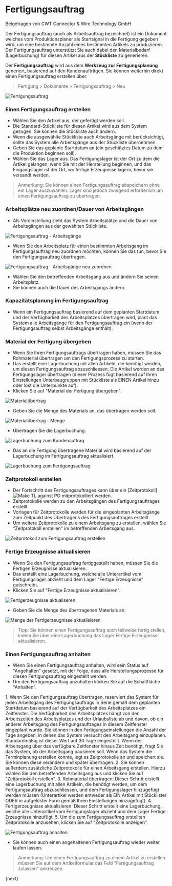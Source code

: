 # Fertigungsauftrag
<span class="text-muted contributed-by">Beigetragen von CWT Connector & Wire Technology GmbH</span>

Der Fertigungsauftrag (auch als Arbeitsauftrag bezeichnet) ist ein Dokument welches vom Produktionsplaner als Startsignal in die Fertigung gegeben wird, um eine bestimmte Anzahl eines bestimmten Artikels zu produzieren. Der Fertigungsauftrag unterstützt Sie auch dabei den Materialbedarf (Lagerbuchung) für diesen Artikel aus der **Stückliste** zu generieren.

Der **Fertigungsauftrag** wird aus dem **Werkzeug zur Fertigungsplanung** generiert, basierend auf den Kundenaufträgen. Sie können weiterhin direkt einen Fertigungsauftrag erstellen über:

> Fertigung > Dokumente > Fertigungsauftrag > Neu

<img class="screenshot" alt="Fertigungsauftrag" src="{{docs_base_url}}/assets/img/manufacturing/production-order.png">

### Einen Fertigungsauftrag erstellen

* Wählen Sie den Artikel aus, der gefertigt werden soll.
* Die Standard-Stückliste für diesen Artikel wird aus dem System gezogen. Sie können die Stückliste auch ändern.
* Wenn die ausgewählte Stückliste auch Arbeitsgänge mit berücksichtigt, sollte das System alle Arbeitsgänge aus der Stückliste übernehmen.
* Geben Sie das geplante Startdatum an (ein geschätztes Datum zu dem die Produktion beginnen soll).
* Wählen Sie das Lager aus. Das Fertigungslager ist der Ort zu dem die Artikel gelangen, wenn Sie mit der Herstellung beginnen, und das Eingangslager ist der Ort, wo fertige Erzeugnisse lagern, bevor sie versandt werden.

> Anmerkung: Sie können einen Fertigungsauftrag abspeichern ohne ein Lager auszuwählen. Lager sind jedoch zwingend erforderlich um einen Fertigungsauftrag zu übertragen.

### Arbeitsplätze neu zuordnen/Dauer von Arbeitsgängen

* Als Voreinstellung zieht das System Arbeitsplätze und die Dauer von Arbeitsgängen aus der gewählten Stückliste.

<img class="screenshot" alt="Fertigungsauftrag - Arbeitsgänge" src="{{docs_base_url}}/assets/img/manufacturing/PO-operations.png">

* Wenn Sie den Arbeitsplatz für einen bestimmten Arbeitsgang im Fertigungsauftrag neu zuordnen möchten, können Sie das tun, bevor Sie den Fertigungsauftrag übertragen.

<img class="screenshot" alt="Fertigungsauftrag - Arbeitsgänge neu zuordnen" src="{{docs_base_url}}/assets/img/manufacturing/PO-reassigning-operations.png">

* Wählen Sie den betreffenden Arbeitsgang aus und ändern Sie seinen Arbeitsplatz.
* Sie können auch die Dauer des Arbeitsgangs ändern.

### Kapazitätsplanung im Fertigungsauftrag

* Wenn ein Fertigungsauftrag basierend auf dem geplanten Startdatum und der Verfügbarkeit des Arbeitsplatzes übertragen wird, plant das System alle Arbeitsgänge für den Fertigungsauftrag ein (wenn der Fertigungsauftrag selbst Arbeitsgänge enthält).

### Material der Fertigung übergeben

* Wenn Sie Ihren Fertigungsauftrags übertragen haben, müssen Sie das Rohmaterial übertragen um den Fertigungsprozess zu starten.
* Das erstellt eine Lagerbuchung mit allen Artikeln, die benötigt werden, um diesen Fertigungsauftrag abzuschliessen. Die Artikel werden an das Fertigungslager übertragen (dieser Prozess fügt basierend auf Ihren Einstellungen Unterbaugruppen mit Stückliste als EINEN Artikel hinzu oder löst die Unterpunkte auf).
* Klicken Sie auf "Material der Fertigung übergeben".

<img class="screenshot" alt="Materialübertrag" src="{{docs_base_url}}/assets/img/manufacturing/PO-material-transfer.png">

* Geben Sie die Menge des Materials an, das übertragen werden soll.

<img class="screenshot" alt="Materialübertrag - Menge" src="{{docs_base_url}}/assets/img/manufacturing/PO-material-transfer-qty.png">

* Übertragen Sie die Lagerbuchung.

<img class="screenshot" alt="Lagerbuchung zum Kundenauftrag" src="{{docs_base_url}}/assets/img/manufacturing/PO-SE-for-material-transfer.png">

* Das an die Fertigung übertragene Material wird basierend auf der Lagerbuchung im Fertigungsauftrag aktualisiert.

<img class="screenshot" alt="Lagerbuchung zum Fertigungsauftrag" src="{{docs_base_url}}/assets/img/manufacturing/PO-material-transfer-updated.png">

### Zeitprotokoll erstellen

* Der Fortschritt des Fertigungsauftrages kann über ein [Zeitprotokoll]<img class="screenshot" alt="Make TL against PO" src="{{docs_base_url}}/assets/img/manufacturing/PO-operations-make-tl.png"> mitprotokolliert werden.
* Zeitprotokolle werden zu den Arbeitsgängen des Fertigungsauftrages erstellt.
* Vorlagen für Zeitprotokolle werden für die eingeplanten Arbeitsgänge zum Zeitpunkt des Übertragens des Fertigungsauftrages erstellt.
* Um weitere Zeitprotokolle zu einem Arbeitsgang zu erstellen, wählen Sie "Zeitprotokoll erstellen" im betreffenden Arbeitsgang aus.

<img class="screenshot" alt="Zeitprotokoll zum Fertigungsauftrag erstellen" src="{{docs_base_url}}/assets/img/manufacturing/PO-operations-make-tl.png">

### Fertige Erzeugnisse aktualisieren

* Wenn Sie den Fertigungsauftrag fertiggestellt haben, müssen Sie die Fertigen Erzeugnisse aktualisieren.
* Das erstellt eine Lagerbuchung, welche alle Unterartikel vom Fertigungslager abzieht und dem Lager "Fertige Erzeugnisse" gutschreibt.
* Klicken Sie auf "Fertige Erzeugnisse aktualisieren".

<img class="screenshot" alt="Fertigerzeugnisse aktualiseren" src="{{docs_base_url}}/assets/img/manufacturing/PO-FG-update.png">

* Geben Sie die Menge des übertragenen Materials an.

<img class="screenshot" alt="Menge der Fertigerzeugnisse aktualisieren" src="{{docs_base_url}}/assets/img/manufacturing/PO-FG-update-qty.png">

>Tipp: Sie können einen Fertigungsauftrag auch teilweise fertig stellen, indem Sie über eine Lagerbuchung das Lager Fertige Erzeugnisse aktualisieren.

### Einen Fertigungsauftrag anhalten

* Wenn Sie einen Fertigungsauftrag anhalten, wird sein Status auf "Angehalten" gesetzt, mit der Folge, dass alle Herstellungsprozesse für diesen Fertigungsauftrag eingestellt werden.
* Um den Fertigungsauftrag anzuhalten klicken Sie auf die Schaltfläche "Anhalten".

1\. Wenn Sie den Fertigungsauftrag übertragen, reserviert das System für jeden Arbeitsgang des Fertigungsauftrags in Serie gemäß dem geplanten Startdatum basierend auf der Verfügbarkeit des Arbeitsplatzes ein Zeitfenster. Die Verfügbarkeit des Arbeitsplatzes hängt von den Arbeitszeiten des Arbeitsplatzes und der Urlaubsliste ab und davon, ob ein anderer Arbeitsgang des Fertigungsauftrages in diesem Zeitfenster eingeplant wurde. Sie können in den Fertigungseinstellungen die Anzahl der Tage angeben, in denen das System versucht den Arbeitsgang einzuplanen. Standardmäßig ist dieser Wert auf 30 Tage eingestellt. Wenn der Arbeitsgang über das verfügbare Zeitfenster hinaus Zeit benötigt, fragt Sie das System, ob der Arbeitsgang pausieren soll. Wenn das System die Terminplanung erstellen konnte, legt es Zeitprotokolle an und speichert sie. Sie können diese verändern und später übertragen.
2\. Sie können außerdem zusätzliche Zeitprotokolle für einen Arbeitsgang erstellen. Hierzu wählen Sie den betreffenden Arbeitsgang aus und klicken Sie auf "Zeitprotokoll erstellen".
3\. Rohmaterial übertragen: Dieser Schritt erstellt eine Lagerbuchung mit allen Artikeln, die benötigt werden, um dem Fertigungsauftrag abzuschliessen, und dem Fertigungslager hinzugefügt werden müssen (Unterartikel werden entweder als EIN Artikel mit Stücklister ODER in aufgelöster Form gemäß Ihren Einstellungen hinzugefügt).
4\. Fertigerzeugnisse aktualisieren: Dieser Schritt erstellt eine Lagerbuchung, welche alle Unterartikel vom Fertigungslager abzieht und dem Lager Fertige Erzeugnisse hinzufügt.
5\. Um die zum Fertigungsauftrag erstellten Zeitprotokolle anzusehen, klicken Sie auf "Zeitprotokolle anzeigen".

<img class="screenshot" alt="Fertigungsauftrag anhalten" src="{{docs_base_url}}/assets/img/manufacturing/PO-stop.png">

* Sie können auch einen angehaltenen Fertigungsauftrag wieder weiter laufen lassen.

> Anmerkung: Um einen Fertigungsauftrag zu einem Artikel zu erstellen müssen Sie auf dem Artikelformular das Feld "Fertigungsauftrag zulassen" ankreuzen.

{next}
